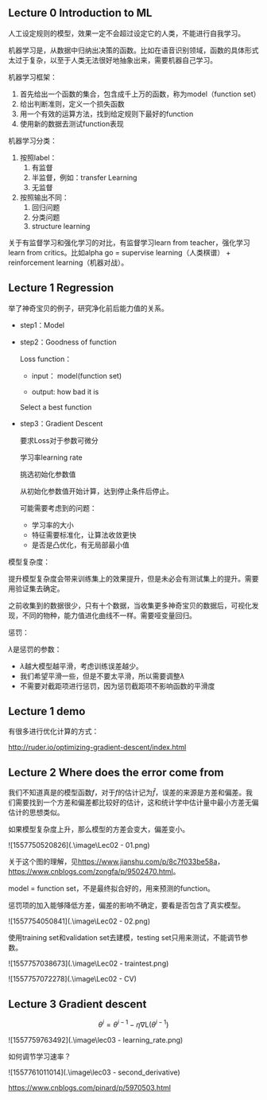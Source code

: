 ## Lecture 0 Introduction to ML

人工设定规则的模型，效果一定不会超过设定它的人类，不能进行自我学习。

机器学习是，从数据中归纳出决策的函数。比如在语音识别领域，函数的具体形式太过于复杂，以至于人类无法很好地抽象出来，需要机器自己学习。

机器学习框架：

1. 首先给出一个函数的集合，包含成千上万的函数，称为model（function set）
2. 给出判断准则，定义一个损失函数
3. 用一个有效的运算方法，找到给定规则下最好的function
4. 使用新的数据去测试function表现

机器学习分类：

1. 按照label：
   1. 有监督
   2. 半监督，例如：transfer Learning
   3. 无监督
2. 按照输出不同：
   1. 回归问题
   2. 分类问题
   3. structure learning

关于有监督学习和强化学习的对比，有监督学习learn from teacher，强化学习learn from critics。比如alpha go = supervise learning（人类棋谱） + reinforcement learning（机器对战）。

## Lecture 1 Regression

举了神奇宝贝的例子，研究净化前后能力值的关系。

- step1：Model

- step2：Goodness of function

  Loss function：

  - input： model(function set)

  - output: how bad it is

  Select a best function

- step3：Gradient Descent 

  要求Loss对于参数可微分

  学习率learning rate

  挑选初始化参数值

  从初始化参数值开始计算，达到停止条件后停止。

  可能需要考虑到的问题：

  - 学习率的大小
  - 特征需要标准化，让算法收敛更快
  - 是否是凸优化，有无局部最小值

模型复杂度：

提升模型复杂度会带来训练集上的效果提升，但是未必会有测试集上的提升。需要用验证集去确定。

之前收集到的数据很少，只有十个数据，当收集更多神奇宝贝的数据后，可视化发现，不同的物种，能力值进化曲线不一样。需要哑变量回归。

惩罚：

$\lambda$是惩罚的参数：

- $\lambda$越大模型越平滑，考虑训练误差越少。
- 我们希望平滑一些，但是不要太平滑，所以需要调整$\lambda$
- 不需要对截距项进行惩罚，因为惩罚截距项不影响函数的平滑度

## Lecture 1 demo

有很多进行优化计算的方式：

<http://ruder.io/optimizing-gradient-descent/index.html>

## Lecture 2 Where does the error come from

我们不知道真是的模型函数$f$，对于$f$的估计记为$\hat{f}$，误差的来源是方差和偏差。我们需要找到一个方差和偏差都比较好的估计，这和统计学中估计量中最小方差无偏估计的思想类似。

如果模型复杂度上升，那么模型的方差会变大，偏差变小。

![1557750520826](.\image\Lec02 - 01.png)

关于这个图的理解，见<https://www.jianshu.com/p/8c7f033be58a>，<https://www.cnblogs.com/zongfa/p/9502470.html>。

model = function set，不是最终拟合好的，用来预测的function。

惩罚项的加入能够降低方差，偏差的影响不确定，要看是否包含了真实模型。

![1557754050841](.\image\Lec02 - 02.png)

使用training set和validation set去建模，testing set只用来测试，不能调节参数。

![1557757038673](.\image\Lec02 - traintest.png)

![1557757072278](.\image\Lec02 - CV)



## Lecture 3 Gradient descent 

$$\theta^i = \theta^{i-1} - \eta\nabla \mathrm L(\theta^{i-1})$$

![1557759763492](.\image\lec03 - learning_rate.png)

如何调节学习速率？

![1557761011014](.\image\lec03 - second_derivative)

<https://www.cnblogs.com/pinard/p/5970503.html>







